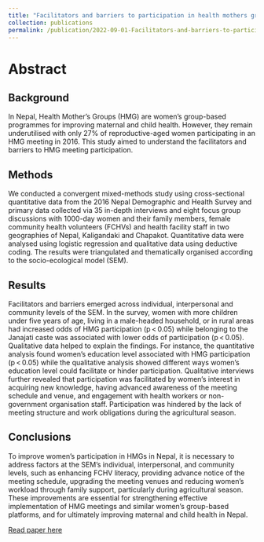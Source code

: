 ```yaml
---
title: "Facilitators and barriers to participation in health mothers groups in improving maternal and child health and nutrition in Nepal: A mixed-methods study"
collection: publications
permalink: /publication/2022-09-01-Facilitators-and-barriers-to-participation-in-health-mothers'-groups-in-improving-maternal-and-child-health-and-nutrition-in-Nepal-A-mixed-methods-study
---
```


# Abstract

## Background
In Nepal, Health Mother’s Groups (HMG) are women’s group-based programmes for improving maternal and child health. However, they remain underutilised with only 27% of reproductive-aged women participating in an HMG meeting in 2016. This study aimed to understand the facilitators and barriers to HMG meeting participation.

## Methods
We conducted a convergent mixed-methods study using cross-sectional quantitative data from the 2016 Nepal Demographic and Health Survey and primary data collected via 35 in-depth interviews and eight focus group discussions with 1000-day women and their family members, female community health volunteers (FCHVs) and health facility staff in two geographies of Nepal, Kaligandaki and Chapakot. Quantitative data were analysed using logistic regression and qualitative data using deductive coding. The results were triangulated and thematically organised according to the socio-ecological model (SEM).

## Results
Facilitators and barriers emerged across individual, interpersonal and community levels of the SEM. In the survey, women with more children under five years of age, living in a male-headed household, or in rural areas had increased odds of HMG participation (p < 0.05) while belonging to the Janajati caste was associated with lower odds of participation (p < 0.05). Qualitative data helped to explain the findings. For instance, the quantitative analysis found women’s education level associated with HMG participation (p < 0.05) while the qualitative analysis showed different ways women’s education level could facilitate or hinder participation. Qualitative interviews further revealed that participation was facilitated by women’s interest in acquiring new knowledge, having advanced awareness of the meeting schedule and venue, and engagement with health workers or non-government organisation staff. Participation was hindered by the lack of meeting structure and work obligations during the agricultural season.

## Conclusions
To improve women’s participation in HMGs in Nepal, it is necessary to address factors at the SEM’s individual, interpersonal, and community levels, such as enhancing FCHV literacy, providing advance notice of the meeting schedule, upgrading the meeting venues and reducing women’s workload through family support, particularly during agricultural season. These improvements are essential for strengthening effective implementation of HMG meetings and similar women’s group-based platforms, and for ultimately improving maternal and child health in Nepal.

[Read paper here](https://bmcpublichealth.biomedcentral.com/articles/10.1186/s12889-022-13859-6)

